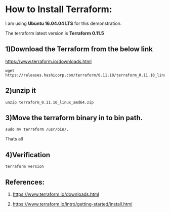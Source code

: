 How to Install Terraform:
=========================

I am using **Ubuntu 16.04.04 LTS** for this demonstration.


The terraform latest version is **Terraform 0.11.5**


1)Download the Terraform from the below link
----------------------------------------------

https://www.terraform.io/downloads.html


```
wget https://releases.hashicorp.com/terraform/0.11.10/terraform_0.11.10_linux_amd64.zip
```


2)unzip it
-----------------------

```
unzip terraform_0.11.10_linux_amd64.zip
```

3)Move the terraform binary in to bin path.
----------------------------------------------

```
sudo mv terraform /usr/bin/.
```

Thats all


4)Verification
-----------------------

```
terraform version
```


References:
-------------

1. https://www.terraform.io/downloads.html

2. https://www.terraform.io/intro/getting-started/install.html
